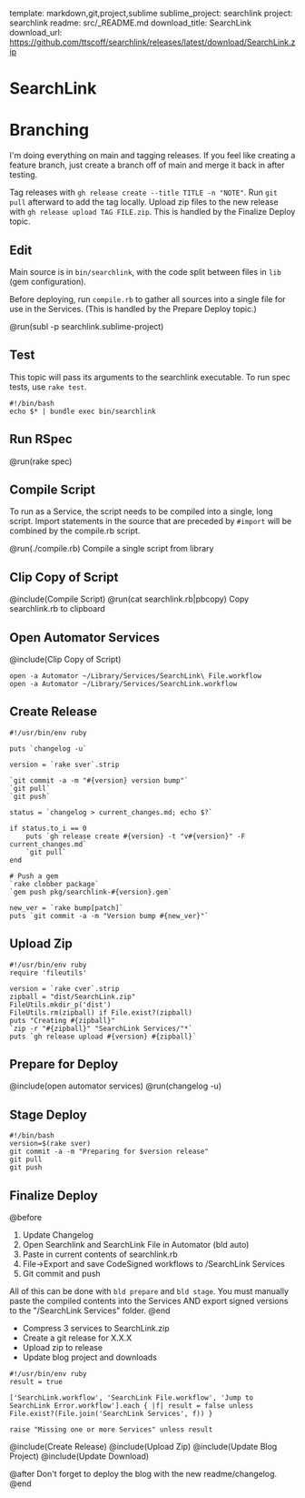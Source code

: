 template: markdown,git,project,sublime
sublime_project: searchlink
project: searchlink
readme: src/_README.md
download_title: SearchLink
download_url: https://github.com/ttscoff/searchlink/releases/latest/download/SearchLink.zip

# SearchLink

# Branching

I'm doing everything on main and tagging releases. If you feel like creating a feature branch, just create a branch off of main and merge it back in after testing.

Tag releases with `gh release create --title TITLE -n "NOTE"`. Run `git pull` afterward to add the tag locally. Upload zip files to the new release with `gh release upload TAG FILE.zip`. This is handled by the Finalize Deploy topic.

## Edit

Main source is in `bin/searchlink`, with the code split between files in `lib` (gem configuration). 

Before deploying, run `compile.rb` to gather all sources into a single file for use in the Services. (This is handled by the Prepare Deploy topic.)

@run(subl -p searchlink.sublime-project)

## Test

This topic will pass its arguments to the searchlink executable. To run spec tests, use `rake test`.

```run
#!/bin/bash
echo $* | bundle exec bin/searchlink
```

## Run RSpec

@run(rake spec)

## Compile Script

To run as a Service, the script needs to be compiled into a single, long script. Import statements in the source that are preceded by `#import` will be combined by the compile.rb script.

@run(./compile.rb) Compile a single script from library

## Clip Copy of Script

@include(Compile Script)
@run(cat searchlink.rb|pbcopy) Copy searchlink.rb to clipboard

## Open Automator Services

@include(Clip Copy of Script)

```run Open the SearchLink services in Automator
open -a Automator ~/Library/Services/SearchLink\ File.workflow
open -a Automator ~/Library/Services/SearchLink.workflow
```

## Create Release

```run Create release with changelog using gh
#!/usr/bin/env ruby

puts `changelog -u`

version = `rake sver`.strip

`git commit -a -m "#{version} version bump"`
`git pull`
`git push`

status = `changelog > current_changes.md; echo $?`

if status.to_i == 0
	puts `gh release create #{version} -t "v#{version}" -F current_changes.md`
	`git pull`
end

# Push a gem
`rake clobber package`
`gem push pkg/searchlink-#{version}.gem`

new_ver = `rake bump[patch]`
puts `git commit -a -m "Version bump #{new_ver}"`
```

## Upload Zip

```run Upload zip of Services
#!/usr/bin/env ruby
require 'fileutils'

version = `rake cver`.strip
zipball = "dist/SearchLink.zip"
FileUtils.mkdir_p('dist')
FileUtils.rm(zipball) if File.exist?(zipball)
puts "Creating #{zipball}"
`zip -r "#{zipball}" "SearchLink Services/"*`
puts `gh release upload #{version} #{zipball}`
```

## Prepare for Deploy

@include(open automator services)
@run(changelog -u)

## Stage Deploy

```run Clean up git
#!/bin/bash
version=$(rake sver)
git commit -a -m "Preparing for $version release"
git pull
git push
```

## Finalize Deploy

@before
1. Update Changelog
1. Open Searchlink and SearchLink File in Automator (bld auto)
2. Paste in current contents of searchlink.rb
3. File->Export and save CodeSigned workflows to /SearchLink Services
4. Git commit and push

All of this can be done with `bld prepare` and `bld stage`. You must manually paste the compiled contents into the Services AND export signed versions to the "/SearchLink Services" folder.
@end

- Compress 3 services to SearchLink.zip
- Create a git release for X.X.X 
- Upload zip to release
- Update blog project and downloads

```run Make sure all 3 services are present
#!/usr/bin/env ruby
result = true

['SearchLink.workflow', 'SearchLink File.workflow', 'Jump to SearchLink Error.workflow'].each { |f| result = false unless File.exist?(File.join('SearchLink Services', f)) }

raise "Missing one or more Services" unless result
```

@include(Create Release)
@include(Upload Zip)
@include(Update Blog Project)
@include(Update Download)

@after
Don't forget to deploy the blog with the new readme/changelog.
@end
